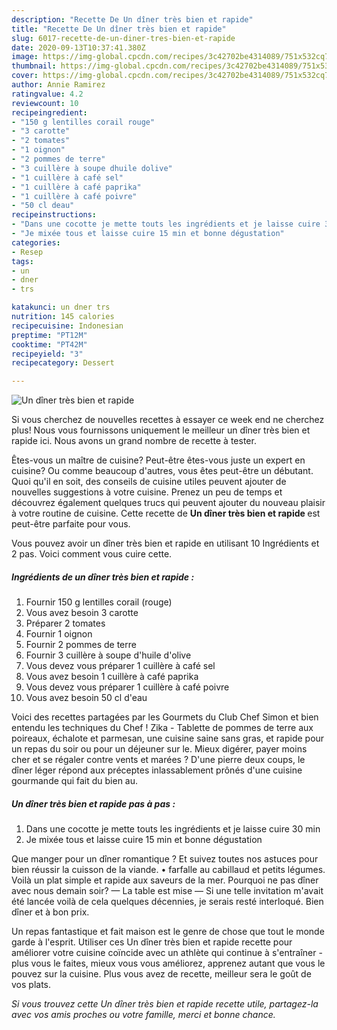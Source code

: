 ```yaml
---
description: "Recette De Un dîner très bien et rapide"
title: "Recette De Un dîner très bien et rapide"
slug: 6017-recette-de-un-diner-tres-bien-et-rapide
date: 2020-09-13T10:37:41.380Z
image: https://img-global.cpcdn.com/recipes/3c42702be4314089/751x532cq70/un-diner-tres-bien-et-rapide-photo-principale-de-la-recette.jpg
thumbnail: https://img-global.cpcdn.com/recipes/3c42702be4314089/751x532cq70/un-diner-tres-bien-et-rapide-photo-principale-de-la-recette.jpg
cover: https://img-global.cpcdn.com/recipes/3c42702be4314089/751x532cq70/un-diner-tres-bien-et-rapide-photo-principale-de-la-recette.jpg
author: Annie Ramirez
ratingvalue: 4.2
reviewcount: 10
recipeingredient:
- "150 g lentilles corail rouge"
- "3 carotte"
- "2 tomates"
- "1 oignon"
- "2 pommes de terre"
- "3 cuillère à soupe dhuile dolive"
- "1 cuillère à café sel"
- "1 cuillère à café paprika"
- "1 cuillère à café poivre"
- "50 cl deau"
recipeinstructions:
- "Dans une cocotte je mette touts les ingrédients et je laisse cuire 30 min"
- "Je mixée tous et laisse cuire 15 min et bonne dégustation"
categories:
- Resep
tags:
- un
- dner
- trs

katakunci: un dner trs 
nutrition: 145 calories
recipecuisine: Indonesian
preptime: "PT12M"
cooktime: "PT42M"
recipeyield: "3"
recipecategory: Dessert

---
```



![Un dîner très bien et rapide](https://img-global.cpcdn.com/recipes/3c42702be4314089/751x532cq70/un-diner-tres-bien-et-rapide-photo-principale-de-la-recette.jpg)

Si vous cherchez de nouvelles recettes à essayer ce week end ne cherchez plus! Nous vous fournissons uniquement le meilleur un dîner très bien et rapide ici. Nous avons un grand nombre de recette à tester.

Êtes-vous un maître de cuisine? Peut-être êtes-vous juste un expert en cuisine? Ou comme beaucoup d'autres, vous êtes peut-être un débutant. Quoi qu'il en soit, des conseils de cuisine utiles peuvent ajouter de nouvelles suggestions à votre cuisine. Prenez un peu de temps et découvrez également quelques trucs qui peuvent ajouter du nouveau plaisir à votre routine de cuisine. Cette recette de <strong> Un dîner très bien et rapide </strong> est peut-être parfaite pour vous.

<!--inarticleads1-->

Vous pouvez avoir un dîner très bien et rapide en utilisant 10 Ingrédients et 2 pas. Voici comment vous cuire cette.

##### Ingrédients de un dîner très bien et rapide :

1. Fournir 150 g lentilles corail (rouge)
1. Vous avez besoin 3 carotte
1. Préparer 2 tomates
1. Fournir 1 oignon
1. Fournir 2 pommes de terre
1. Fournir 3 cuillère à soupe d&#39;huile d&#39;olive
1. Vous devez vous préparer 1 cuillère à café sel
1. Vous avez besoin 1 cuillère à café paprika
1. Vous devez vous préparer 1 cuillère à café poivre
1. Vous avez besoin 50 cl d&#39;eau


Voici des recettes partagées par les Gourmets du Club Chef Simon et bien entendu les techniques du Chef ! Zika - Tablette de pommes de terre aux poireaux, échalote et parmesan, une cuisine saine sans gras, et rapide pour un repas du soir ou pour un déjeuner sur le. Mieux digérer, payer moins cher et se régaler contre vents et marées ? D&#39;une pierre deux coups, le dîner léger répond aux préceptes inlassablement prônés d&#39;une cuisine gourmande qui fait du bien au. 

<!--inarticleads2-->

##### Un dîner très bien et rapide pas à pas :

1. Dans une cocotte je mette touts les ingrédients et je laisse cuire 30 min
1. Je mixée tous et laisse cuire 15 min et bonne dégustation


Que manger pour un dîner romantique ? Et suivez toutes nos astuces pour bien réussir la cuisson de la viande. • farfalle au cabillaud et petits légumes. Voilà un plat simple et rapide aux saveurs de la mer. Pourquoi ne pas dîner avec nous demain soir? — La table est mise — Si une telle invitation m&#39;avait été lancée voilà de cela quelques décennies, je serais resté interloqué. Bien dîner et à bon prix. 

<!--inarticleads1-->

<p>
Un repas fantastique et fait maison est le genre de chose que tout le monde garde à l'esprit. Utiliser ces Un dîner très bien et rapide recette pour améliorer votre cuisine coïncide avec un athlète qui continue à s'entraîner - plus vous le faites, mieux vous vous améliorez, apprenez autant que vous le pouvez sur la cuisine. Plus vous avez de recette, meilleur sera le goût de vos plats.
</p>

<p>
<i>Si vous trouvez cette Un dîner très bien et rapide recette utile, partagez-la avec vos amis proches ou votre famille, merci et bonne chance.</i>
</p>
